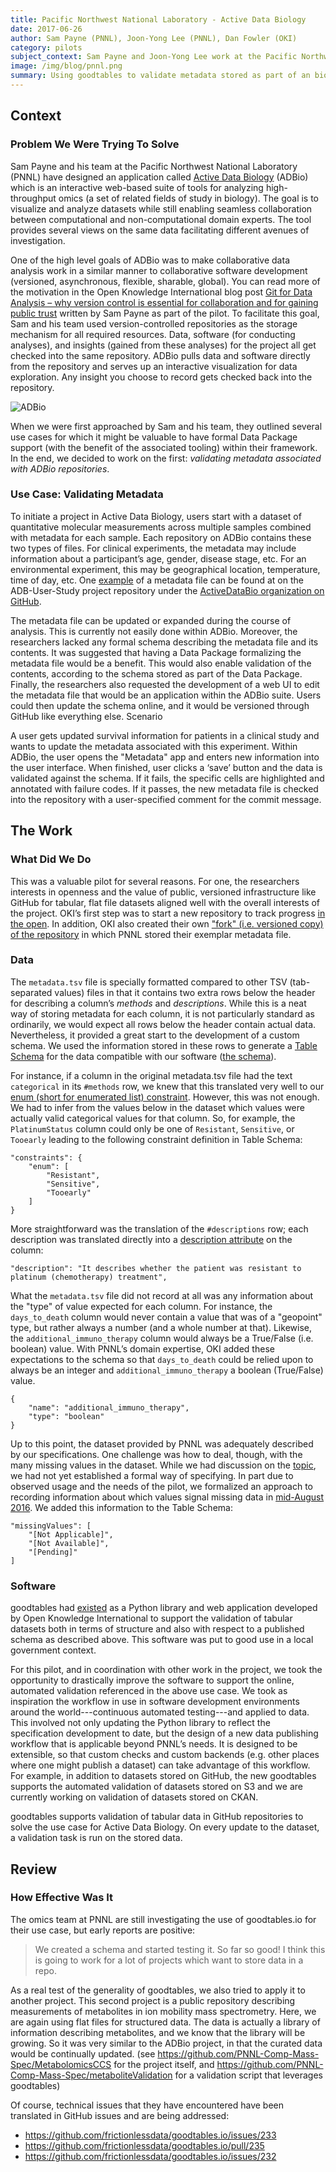 ```yaml
---
title: Pacific Northwest National Laboratory - Active Data Biology
date: 2017-06-26
author: Sam Payne (PNNL), Joon-Yong Lee (PNNL), Dan Fowler (OKI)
category: pilots
subject_context: Sam Payne and Joon-Yong Lee work at the Pacific Northwest National Laboratory. Together, we explored use of Frictionless Data's specifications and software to generate schema for tabular data and validate metadata stored as part of a biological application on GitHub.
image: /img/blog/pnnl.png
summary: Using goodtables to validate metadata stored as part of an biological application on GitHub.
---
```



## Context

### Problem We Were Trying To Solve

Sam Payne and his team at the Pacific Northwest National Laboratory (PNNL) have designed an application called [Active Data Biology](https://adbio.pnnl.gov/) (ADBio) which is an interactive web-based suite of tools for analyzing high-throughput omics (a set of related fields of study in biology).  The goal is to visualize and analyze datasets while still enabling seamless collaboration between computational and non-computational domain experts.  The tool provides several views on the same data facilitating different avenues of investigation.

One of the high level goals of ADBio was to make collaborative data analysis work in a similar manner to collaborative software development (versioned, asynchronous, flexible, sharable, global). You can read more of the motivation in the Open Knowledge International blog post
[Git for Data Analysis – why version control is essential for collaboration and for gaining public trust](https://blog.okfn.org/2016/11/29/git-for-data-analysis-why-version-control-is-essential-collaboration-public-trust/) written by Sam Payne as part of the pilot.  To facilitate this goal, Sam and his team used version-controlled repositories as the storage mechanism for all required resources. Data, software (for conducting analyses), and insights (gained from these analyses) for the project all get checked into the same repository.  ADBio pulls data and software directly from the repository and serves up an interactive visualization for data exploration. Any insight you choose to record gets checked back into the repository.

![ADBio](./adbio.png)

When we were first approached by Sam and his team, they outlined several use cases for which it might be valuable to have formal Data Package support (with the benefit of the associated tooling) within their framework.  In the end, we decided to work on the first: *validating metadata associated with ADBio repositories*.

### Use Case: Validating Metadata

To initiate a project in Active Data Biology, users start with a dataset of quantitative molecular measurements across multiple samples combined with metadata for each sample.  Each repository on ADBio contains these two types of files. For clinical experiments, the metadata may include information about a participant’s age, gender, disease stage, etc. For an environmental experiment, this may be geographical location, temperature, time of day, etc. One [example](https://github.com/ActiveDataBio/ADB-User-Study/blob/master/metadata.tsv) of a metadata file can be found at on the ADB-User-Study project repository under the [ActiveDataBio organization on GitHub](https://github.com/ActiveDataBio/).

The metadata file can be updated or expanded during the course of analysis. This is currently not easily done within ADBio. Moreover, the researchers lacked any formal schema describing the metadata file and its contents. It was suggested that having a Data Package formalizing the metadata file would be a benefit.  This would also enable validation of the contents, according to the schema stored as part of the Data Package. Finally, the researchers also requested the development of a web UI to edit the metadata file that would be an application within the ADBio suite. Users could then update the schema online, and it would be versioned through GitHub like everything else. Scenario

A user gets updated survival information for patients in a clinical study and wants to update the metadata associated with this experiment. Within ADBio, the user opens the "Metadata" app and enters new information into the user interface. When finished, user clicks a ‘save’ button and the data is validated against the schema. If it fails, the specific cells are highlighted and annotated with failure codes. If it passes, the new metadata file is checked into the repository with a user-specified comment for the commit message.

## The Work

### What Did We Do

This was a valuable pilot for several reasons.  For one, the researchers interests in openness and the value of public, versioned infrastructure like GitHub for tabular, flat file datasets aligned well with the overall interests of the project.  OKI’s first step was to start a new repository to track progress [in the open](https://github.com/frictionlessdata/pilot-pnnl).  In addition, OKI also created their own ["fork" (i.e. versioned copy) of the repository](https://github.com/frictionlessdata/ADB-User-Study) in which PNNL stored their exemplar metadata file.

### Data

The `metadata.tsv` file is specially formatted compared to other TSV (tab-separated values) files in that it contains two extra rows below the header for describing a column’s *methods* and *descriptions*. While this is a neat way of storing metadata for each column, it is not particularly standard as ordinarily, we would expect all rows below the header contain actual data.  Nevertheless, it provided a great start to the development of a custom schema.  We used the information stored in these rows to generate a [Table Schema](/specs/table-schema/) for the data compatible with our software ([the schema](https://github.com/frictionlessdata/ADB-User-Study/blob/master/metadata-schema.json)).

For instance, if a column in the original metadata.tsv file had the text `categorical` in its `#methods` row, we knew that this translated very well to our [enum (short for enumerated list) constraint](/specs/table-schema/#constraints). However, this was not enough.  We had to infer from the values below in the dataset which values were actually valid categorical values for that column.  So, for example, the `PlatinumStatus` column could only be one of `Resistant`, `Sensitive`, or `Tooearly` leading to the following constraint definition in Table Schema:

```
"constraints": {
    "enum": [
        "Resistant",
        "Sensitive",
        "Tooearly"
    ]
}
```

More straightforward was the translation of the `#descriptions` row; each description was translated directly into a [description attribute](/specs/table-schema/#description) on the column:

```
"description": "It describes whether the patient was resistant to platinum (chemotherapy) treatment",
```

What the `metadata.tsv` file did not record at all was any information about the "type" of value expected for each column.  For instance, the `days_to_death` column would never contain a value that was of a "geopoint" type, but rather always a number (and a whole number at that).  Likewise, the `additional_immuno_therapy` column would always be a True/False (i.e. boolean) value.  With PNNL’s domain expertise, OKI added these expectations to the schema so that `days_to_death` could be relied upon to always be an integer and `additional_immuno_therapy` a boolean (True/False) value.

```
{
    "name": "additional_immuno_therapy",
    "type": "boolean"
}
```

Up to this point, the dataset provided by PNNL was adequately described by our specifications.  One challenge was how to deal, though, with the many missing values in the dataset.  While we had discussion on the [topic](https://github.com/frictionlessdata/specs/issues/97), we had not yet established a formal way of specifying.  In part due to observed usage and the needs of the pilot, we formalized an approach to recording information about which values signal missing data in [mid-August 2016](https://twitter.com/OKFNLabs/status/765568650699018241). We added this information to the Table Schema:

```
"missingValues": [
    "[Not Applicable]",
    "[Not Available]",
    "[Pending]"
]
```

### Software

goodtables had [existed](http://okfnlabs.org/blog/2015/02/20/introducing-goodtables.html) as a Python library and web application developed by Open Knowledge International to support the validation of tabular datasets both in terms of structure and also with respect to a published schema as described above. This software was put to good use in a local government context.

For this pilot, and in coordination with other work in the project, we took the opportunity to drastically improve the software to support the online, automated validation referenced in the above use case.  We took as inspiration the workflow in use in software development environments around the world---continuous automated testing---and applied to data.  This involved not only updating the Python library to reflect the specification development to date, but the design of a new data publishing workflow that is applicable beyond PNNL’s needs. It is designed to be extensible, so that custom checks and custom backends (e.g. other places where one might publish a dataset) can take advantage of this workflow.  For example, in addition to datasets stored on GitHub, the new goodtables supports the automated validation of datasets stored on S3 and we are currently working on validation of datasets stored on CKAN.

goodtables supports validation of tabular data in GitHub repositories to solve the use case for Active Data Biology.  On every update to the dataset, a validation task is run on the stored data.

## Review

### How Effective Was It

The omics team at PNNL are still investigating the use of goodtables.io for their use case, but early reports are positive:

> We created a schema and started testing it. So far so good! I think this is going to work for a lot of projects which want to store data in a repo.

As a real test of the generality of goodtables, we also tried to apply it to another project. This second project is a public repository describing measurements of metabolites in ion mobility mass spectrometry. Here, we are again using flat files for structured data. The data is actually a library of information describing metabolites, and we know that the library will be growing. So it was very similar to the ADBio project, in that the curated data would be continually updated. (see <https://github.com/PNNL-Comp-Mass-Spec/MetabolomicsCCS> for the project itself, and <https://github.com/PNNL-Comp-Mass-Spec/metaboliteValidation> for a validation script that leverages goodtables)

Of course, technical issues that they have encountered have been translated in GitHub issues and are being addressed:

- <https://github.com/frictionlessdata/goodtables.io/issues/233>
- <https://github.com/frictionlessdata/goodtables.io/pull/235>
- <https://github.com/frictionlessdata/goodtables.io/issues/232>
